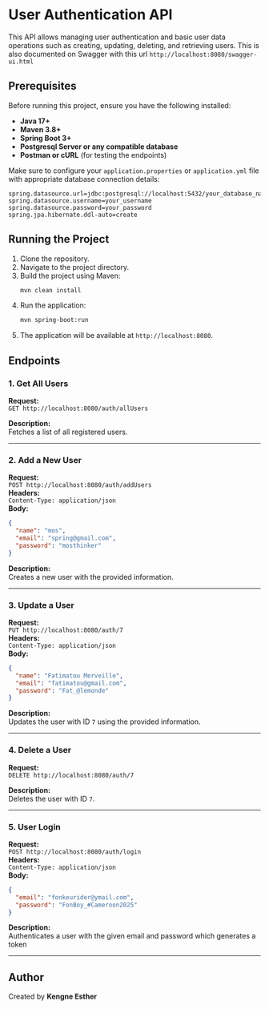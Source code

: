 # User Authentication API

This API allows managing user authentication and basic user data operations such as creating, updating, deleting, and retrieving users.
This  is also documented on Swagger with this url `http://localhost:8080/swagger-ui.html
`

## Prerequisites

Before running this project, ensure you have the following installed:

- **Java 17+**
- **Maven 3.8+**
- **Spring Boot 3+**
- **Postgresql Server or any compatible database**
- **Postman or cURL** (for testing the endpoints)

Make sure to configure your `application.properties` or `application.yml` file with appropriate database connection details:

```properties
spring.datasource.url=jdbc:postgresql://localhost:5432/your_database_name
spring.datasource.username=your_username
spring.datasource.password=your_password
spring.jpa.hibernate.ddl-auto=create
```

## Running the Project

1. Clone the repository.
2. Navigate to the project directory.
3. Build the project using Maven:
   ```bash
   mvn clean install
   ```
4. Run the application:
   ```bash
   mvn spring-boot:run
   ```
5. The application will be available at `http://localhost:8080`.

## Endpoints

### 1. Get All Users
**Request:**  
`GET http://localhost:8080/auth/allUsers`

**Description:**  
Fetches a list of all registered users.

---

### 2. Add a New User
**Request:**  
`POST http://localhost:8080/auth/addUsers`  
**Headers:**  
`Content-Type: application/json`  
**Body:**
```json
{
  "name": "mos",
  "email": "spring@gmail.com",
  "password": "mosthinker"
}
```

**Description:**  
Creates a new user with the provided information.

---

### 3. Update a User
**Request:**  
`PUT http://localhost:8080/auth/7`  
**Headers:**  
`Content-Type: application/json`  
**Body:**
```json
{
  "name": "Fatimatou Merveille",
  "email": "fatimatou@gmail.com",
  "password": "Fat_@lemonde"
}
```

**Description:**  
Updates the user with ID `7` using the provided information.

---

### 4. Delete a User
**Request:**  
`DELETE http://localhost:8080/auth/7`

**Description:**  
Deletes the user with ID `7`.

---

### 5. User Login
**Request:**  
`POST http://localhost:8080/auth/login`  
**Headers:**  
`Content-Type: application/json`  
**Body:**
```json
{
  "email": "fonkeurider@ymail.com",
  "password": "FonBoy_#Cameroon2025"
}
```

**Description:**  
Authenticates a user with the given email and password which generates a token

---

## Author

Created by **Kengne Esther**
